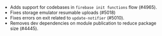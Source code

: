 - Adds support for codebases in `firebase init functions` flow (#4965).
- Fixes storage emulator resumable uploads (#5018)
- Fixes errors on exit related to `update-notifier` (#5010).
- Removes dev dependencies on module publication to reduce package size (#4445).
